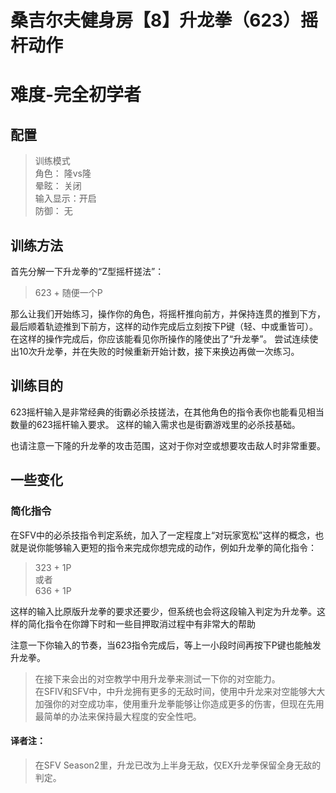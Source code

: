 # 桑吉尔夫健身房【8】升龙拳（623）摇杆动作
# 难度-完全初学者
## 配置
> 训练模式  
> 角色：		隆vs隆  
> 晕眩：		关闭  
> 输入显示：开启  
> 防御：		无  

## 训练方法
首先分解一下升龙拳的“Z型摇杆搓法”：

> 623 + 随便一个P  

那么让我们开始练习，操作你的角色，将摇杆推向前方，并保持连贯的推到下方，最后顺着轨迹推到下前方，这样的动作完成后立刻按下P键（轻、中或重皆可）。
在这样的操作完成后，你应该能看见你所操作的隆使出了“升龙拳”。
尝试连续使出10次升龙拳，并在失败的时候重新开始计数，接下来换边再做一次练习。

## 训练目的
623摇杆输入是非常经典的街霸必杀技搓法，在其他角色的指令表你也能看见相当数量的623摇杆输入要求。
这样的输入需求也是街霸游戏里的必杀技基础。

也请注意一下隆的升龙拳的攻击范围，这对于你对空或想要攻击敌人时非常重要。

## 一些变化
### 简化指令
在SFV中的必杀技指令判定系统，加入了一定程度上“对玩家宽松”这样的概念，也就是说你能够输入更短的指令来完成你想完成的动作，例如升龙拳的简化指令：

> 323 + 1P  
> 或者  
> 636 + 1P  

这样的输入比原版升龙拳的要求还要少，但系统也会将这段输入判定为升龙拳。这样的简化指令在你蹲下时和一些目押取消过程中有非常大的帮助

注意一下你输入的节奏，当623指令完成后，等上一小段时间再按下P键也能触发升龙拳。

> 在接下来会出的对空教学中用升龙拳来测试一下你的对空能力。  
> 在SFIV和SFV中，中升龙拥有更多的无敌时间，使用中升龙来对空能够大大加强你的对空成功率，使用重升龙拳能够让你造成更多的伤害，但现在先用最简单的办法来保持最大程度的安全性吧。

#### 译者注：
> 在SFV Season2里，升龙已改为上半身无敌，仅EX升龙拳保留全身无敌的判定。 
